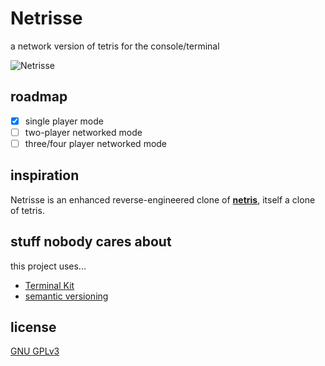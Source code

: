 # Netrisse

a network version of tetris for the console/terminal

![Netrisse](https://user-images.githubusercontent.com/15326526/192441657-521cf579-a18e-4a0b-907c-aa47dc6d89a3.gif)

## roadmap

* [x] single player mode
* [ ] two-player networked mode
* [ ] three/four player networked mode

## inspiration

Netrisse is an enhanced reverse-engineered clone of __[netris](https://web.archive.org/web/20070215202226/http://portsmon.freebsd.org/portoverview.py?category=games&portname=netris)__, itself a clone of tetris.

## stuff nobody cares about

this project uses...

* [Terminal Kit](https://github.com/cronvel/terminal-kit)
* [semantic versioning](http://semver.org/)

## license

[GNU GPLv3](http://www.gnu.org/licenses/gpl-3.0.en.html)
